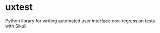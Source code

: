 uxtest
======

Python library for writing automated user interface non-regression tests with Sikuli.
